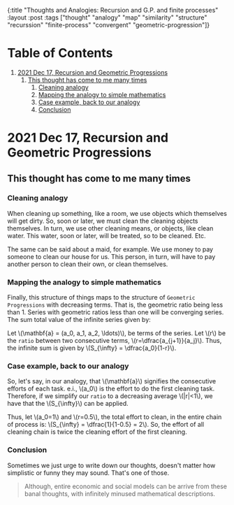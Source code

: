 {:title "Thoughts and Analogies: Recursion and G.P. and finite processes"
 :layout :post
 :tags  ["thought" "analogy" "map" "similarity" "structure" "recurssion" "finite-process" "convergent" "geometric-progression"]}

# Table of Contents

1.  [2021 Dec 17, Recursion and Geometric Progressions](#org4bde05e)
    1.  [This thought has come to me many times](#orgc3b9e73)
        1.  [Cleaning analogy](#orgc5dbb34)
        2.  [Mapping the analogy to simple mathematics](#orga8897af)
        3.  [Case example, back to our analogy](#org0b2715d)
        4.  [Conclusion](#org9c28557)


<a id="org4bde05e"></a>

# 2021 Dec 17, Recursion and Geometric Progressions


<a id="orgc3b9e73"></a>

## This thought has come to me many times


<a id="orgc5dbb34"></a>

### Cleaning analogy

When cleaning up something, like a room, we use objects which
themselves will get dirty. So, soon or later, we must clean the
cleaning objects themselves. In turn, we use other cleaning means, or
objects, like clean water. This water, soon or later, will be
treated, so to be cleaned. Etc.

The same can be said about a maid, for example. We use money to pay
someone to clean our house for us. This person, in turn, will have to
pay another person to clean their own, or clean themselves.


<a id="orga8897af"></a>

### Mapping the analogy to simple mathematics

Finally, this structure of things maps to the structure of `Geometric
Progressions` with decreasing terms. That is, the geometric ratio
being less than 1. Series with geometric ratios less than one will be
converging series. The sum total value of the infinite series given
by:

Let \\(\mathbf{a} = (a_0, a_1, a_2, \ldots)\\), be terms of the
series. Let \\(r\\) be the `ratio` between two consecutive terms,
\\(r=\dfrac{a_{j+1}}{a_j}\\). Thus, the infinite sum is given by
\\(S_\{\infty\} = \dfrac{a_0}{1-r}\\).


<a id="org0b2715d"></a>

### Case example, back to our analogy

So, let's say, in our analogy, that \\(\mathbf{a}\\) signifies the
consecutive efforts of each task. e.i., \\(a_0\\) is the effort to do the
first cleaning task. Therefore, if we simplify our `ratio` to a decreasing
average \\(|r|<1\\), we have that the \\(S_\{\infty\}\\) can be applied.

Thus, let \\(a_0=1\\) and \\(r=0.5\\), the total effort to clean, in the
entire chain of process is:  \\(S_\{\infty\} = \dfrac{1}{1-0.5} = 2\\). So,
the effort of all cleaning chain is twice the cleaning effort of the
first cleaning.


<a id="org9c28557"></a>

### Conclusion

Sometimes we just urge to write down our thoughts, doesn't matter how
simplistic or funny they may sound. That's one of those.

> Although, entire economic and social models can be arrive from these
> banal thoughts, with infinitely minused mathematical descriptions.

